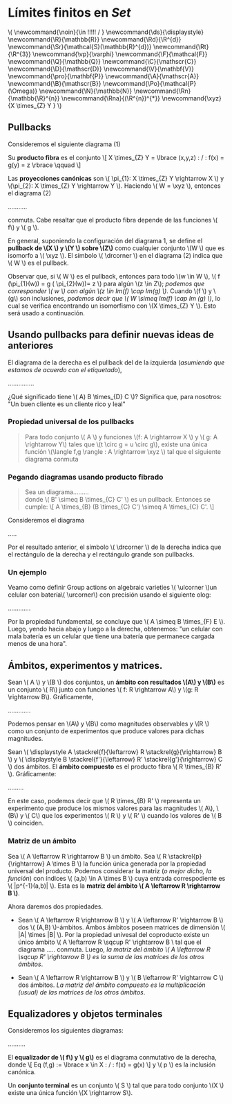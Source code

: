 # Límites finitos en *Set*
<script type="text/javascript" async
  src="https://cdnjs.cloudflare.com/ajax/libs/mathjax/2.7.1/MathJax.js?config=TeX-MML-AM_CHTML">
</script>

\\(
  \newcommand{\noin}{\in \!\!\!\!\! / }
  \newcommand{\ds}{\displaystyle}
  \newcommand{\R}{\mathbb{R}}
  \newcommand{\Rd}{\R^{d}}
  \newcommand{\Sr}{\mathcal{S}(\mathbb{R}^{d})}
  \newcommand{\Rt}{\R^{3}}
  \newcommand{\vp}{\varphi}
  \newcommand{\F}{\mathcal{F}}
  \newcommand{\Q}{\mathbb{Q}}
  \newcommand{\C}{\mathscr{C}}
  \newcommand{\D}{\mathscr{D}}
  \newcommand{\V}{\mathbf{V}}
  \newcommand{\pro}{\mathbf{P}}
  \newcommand{\A}{\mathscr{A}}
  \newcommand{\B}{\mathscr{B}}
  \newcommand{\Po}{\mathcal{P}(\Omega)}
  \newcommand{\N}{\mathbb{N}}
  \newcommand{\Rn}{\mathbb{\R}^{n}}
  \newcommand{\Rna}{(\R^{n})^{*}}
  \newcommand{\xyz}{X \times_{Z} Y }
\\)

## Pullbacks

Consideremos el siguiente diagrama (1)


Su **producto fibra** es el conjunto \\[ X \times_{Z} Y  = \lbrace (x,y,z) \: / \:  f(x) = g(y) = z \rbrace \qquad  \\]

Las **proyecciones canónicas** son \\( \pi_{1}: X \times_{Z} Y \rightarrow X \\) y \\(\pi_{2}: X \times_{Z} Y \rightarrow Y \\).
Haciendo \\( W = \xyz \\), entonces el diagrama (2)

...........

conmuta. Cabe resaltar que el producto fibra depende de las funciones \\( f\\) y  \\( g \\).

En general, suponiendo la configuración del diagrama 1, se define el **pullback de \\(X \\) y \\(Y \\) sobre \\(Z\\)** como cualquier conjunto \\(W \\)  que es isomorfo a \\( \xyz \\). El símbolo \\( \drcorner \\)  en el diagrama (2) indica que \\( W \\) es el pullback.

Observar que, si \\( W \\) es el pullback, entonces para todo \\(w \in W \\), \\( f (\pi_{1}(w)) = g ( \pi_{2}(w))= z \\) para algún \\(z \in Z\\); *podemos que corresponder \\( w \\) con algún \\(z \in Im(f) \cap Im(g) \\)*. Cuando \\(f \\) y \\(g\\) son inclusiones, *podemos decir que \\( W \simeq Im(f) \cap Im (g) \\)*, lo cual se verifica encontrando un isomorfismo con \\(X \times_{Z} Y \\). Esto será usado a continuación.


## Usando pullbacks para definir nuevas ideas de anteriores  
El diagrama de la derecha es el pullback del de la izquierda (*asumiendo que estamos de acuerdo con el etiquetado*),

...............

¿Qué significado tiene \\( A) B \times_{D} C \\)? Significa que, para nosotros: "Un buen cliente es un cliente rico y leal"


### Propiedad universal de los pullbacks
> Para todo conjunto \\( A \\) y funciones  \\(f: A \rightarrow X \\) y \\( g: A \rightarrow Y\\)  tales que  \\(t \circ g = u \circ g\\), existe una única función \\(\langle f,g \rangle : A \rightarrow \xyz \\) tal que el siguiente diagrama conmuta


### Pegando diagramas usando producto fibrado
> Sea un diagrama.........   
donde \\( B' \simeq B \times_{C} C' \\) es un pullback. Entonces se cumple: \\[  A \times_{B} (B \times_{C} C') \simeq A \times_{C} C'. \\]

Consideremos el diagrama

.....

Por el resultado anterior, el símbolo \\( \drcorner \\) de la derecha indica que el rectángulo de la derecha y el rectángulo grande son pullbacks.

### Un ejemplo

Veamo como definir Group actions on algebraic varieties \\( \ulcorner \\)un celular con batería\\( \urcorner\\) con precisión usando el siguiente olog:

.............

Por la propiedad fundamental, se concluye que \\( A \simeq B \times_{F}  E \\). Luego, yendo hacia abajo y luego a la derecha, obtenemos: "un celular con mala batería es un celular que tiene una batería que permanece cargada menos de una hora".



## Ámbitos, experimentos y matrices.

Sean \\( A \\)  y \\(B \\) dos conjuntos, un **ámbito con resultados \\(A\\) y \\(B\\)**  es un conjunto \\( R\\) junto con funciones \\( f: R \rightarrow A\\) y  \\(g: R \rightarrow B\\). Gráficamente,

.............

Podemos pensar en \\(A\\) y \\(B\\) como magnitudes observables y \\(R \\) como un conjunto de experimentos que produce valores para dichas magnitudes.

Sean \\( \displaystyle A \stackrel{f}{\leftarrow} R \stackrel{g}{\rightarrow} B \\) y \\( \displaystyle B \stackrel{f'}{\leftarrow} R' \stackrel{g'}{\rightarrow} C \\) dos ámbitos. El **ámbito compuesto** es el producto fibra \\( R \times_{B} R' \\). Gráficamente:

.........

En este caso, podemos decir que \\( R \times_{B} R' \\) representa un experimento que produce los mismos valores para las magnitudes \\( A\\), \\(B\\) y \\( C\\) que los experimentos \\( R \\) y \\( R' \\) cuando los valores de \\( B \\) coinciden.

### Matriz de un ámbito

Sea \\(  A \leftarrow R \rightarrow B \\) un ámbito. Sea \\( R \stackrel{p}{\rightarrow} A \times B \\) la función única generada por la propiedad universal del producto. Podemos considerar la matriz (*o mejor dicho, la función*) con índices \\( (a,b) \in A \times B \\) cuya entrada correspodiente es \\( |p^{-1}(a,b)| \\). Esta es la **matriz del ámbito \\(  A \leftarrow R \rightarrow B \\)**.

Ahora daremos dos propiedades.
-  Sean \\(  A \leftarrow R \rightarrow B \\) y \\(  A \leftarrow R' \rightarrow B \\) dos \\( (A,B) \\)-ámbitos. Ambos ámbitos poseen matrices de dimensión \\( |A| \times |B| \\). Por la propiedad univesal del coproducto existe  un único ámbito \\(  A \leftarrow R \sqcup R' \rightarrow B \\ tal que el diagrama .....
conmuta. Luego, *la matriz del ámbito \\(  A \leftarrow R \sqcup R' \rightarrow B \\) es la suma de las matrices de los otros ámbitos*.

- Sean \\(  A \leftarrow R \rightarrow B \\) y \\(  B \leftarrow R' \rightarrow C \\) dos ámbitos. *La matriz del ámbito compuesto es la multiplicación (usual) de las matrices de los otros ámbitos*.


## Equalizadores y objetos terminales

Consideremos los siguientes diagramas:

..........

El **equalizador de \\( f\\)  y \\( g\\)** es el diagrama conmutativo de la derecha, donde \\[ Eq (f,g) := \lbrace x \in X \: / \: f(x) = g(x) \\] y \\( p \\) es la inclusión canónica.

Un **conjunto terminal** es un conjunto \\( S \\) tal que para todo conjunto \\(X \\) existe una única función \\(X \rightarrow S\\). 
